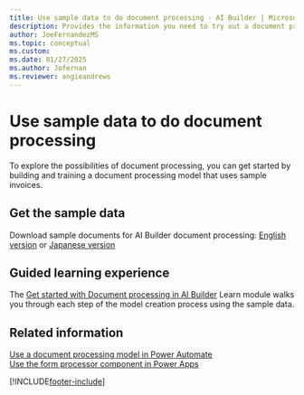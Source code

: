 ```yaml
---
title: Use sample data to do document processing - AI Builder | Microsoft Docs
description: Provides the information you need to try out a document processing model with sample data AI Builder.
author: JoeFernandezMS
ms.topic: conceptual
ms.custom: 
ms.date: 01/27/2025
ms.author: Jofernan
ms.reviewer: angieandrews
---
```


# Use sample data to do document processing

To explore the possibilities of document processing, you can get started by building and training a document processing model that uses sample invoices.

## Get the sample data

Download sample documents for AI Builder document processing: [English version](https://go.microsoft.com/fwlink/?linkid=2128080) or [Japanese version](https://go.microsoft.com/fwlink/?linkid=2186887)

## Guided learning experience

The [Get started with Document processing in AI Builder](/training/modules/get-started-with-form-processing/2-create-first-model) Learn module walks you through each step of the model creation process using the sample data.

## Related information

[Use a document processing model in Power Automate](form-processing-model-in-flow.md)  
[Use the form processor component in Power Apps](form-processor-component-in-powerapps.md)

[!INCLUDE[footer-include](includes/footer-banner.md)]
